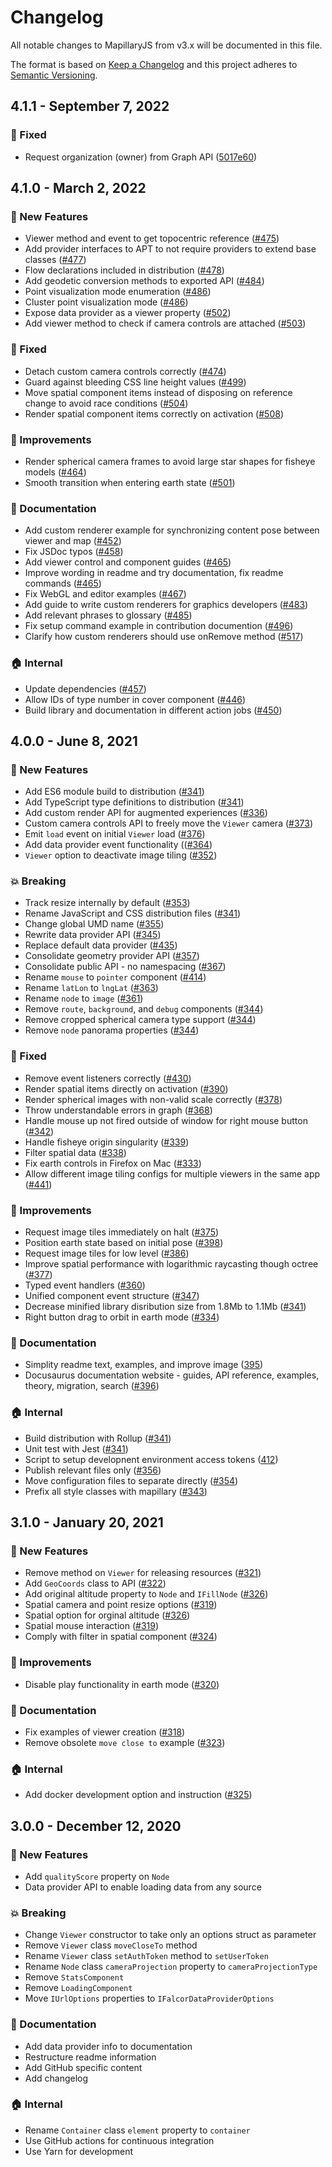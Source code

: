 # Changelog

All notable changes to MapillaryJS from v3.x will be documented in this file.

The format is based on [Keep a Changelog](http://keepachangelog.com/en/1.0.0/) and this project adheres to [Semantic Versioning](http://semver.org/spec/v2.0.0.html).

## 4.1.1 - September 7, 2022

### :bug: Fixed

- Request organization (owner) from Graph API ([5017e60](https://github.com/mapillary/mapillary-js/commit/5017e608e902d1442584ed08265939e0d91302a2))

## 4.1.0 - March 2, 2022

### :rocket: New Features

- Viewer method and event to get topocentric reference ([#475](https://github.com/mapillary/mapillary-js/pull/475))
- Add provider interfaces to APT to not require providers to extend base classes ([#477](https://github.com/mapillary/mapillary-js/pull/477))
- Flow declarations included in distribution ([#478](https://github.com/mapillary/mapillary-js/pull/478))
- Add geodetic conversion methods to exported API ([#484](https://github.com/mapillary/mapillary-js/pull/484))
- Point visualization mode enumeration ([#486](https://github.com/mapillary/mapillary-js/pull/486))
- Cluster point visualization mode ([#486](https://github.com/mapillary/mapillary-js/pull/486))
- Expose data provider as a viewer property ([#502](https://github.com/mapillary/mapillary-js/pull/502))
- Add viewer method to check if camera controls are attached ([#503](https://github.com/mapillary/mapillary-js/pull/503))

### :bug: Fixed

- Detach custom camera controls correctly ([#474](https://github.com/mapillary/mapillary-js/pull/474))
- Guard against bleeding CSS line height values ([#499](https://github.com/mapillary/mapillary-js/pull/499))
- Move spatial component items instead of disposing on reference change to avoid race conditions ([#504](https://github.com/mapillary/mapillary-js/pull/504))
- Render spatial component items correctly on activation ([#508](https://github.com/mapillary/mapillary-js/pull/508))

### :nail_care: Improvements

- Render spherical camera frames to avoid large star shapes for fisheye models ([#464](https://github.com/mapillary/mapillary-js/pull/464))
- Smooth transition when entering earth state ([#501](https://github.com/mapillary/mapillary-js/pull/501))

### :memo: Documentation

- Add custom renderer example for synchronizing content pose between viewer and map ([#452](https://github.com/mapillary/mapillary-js/pull/452))
- Fix JSDoc typos ([#458](https://github.com/mapillary/mapillary-js/pull/458))
- Add viewer control and component guides ([#465](https://github.com/mapillary/mapillary-js/pull/465))
- Improve wording in readme and try documentation, fix readme commands ([#465](https://github.com/mapillary/mapillary-js/pull/465))
- Fix WebGL and editor examples ([#467](https://github.com/mapillary/mapillary-js/pull/467))
- Add guide to write custom renderers for graphics developers ([#483](https://github.com/mapillary/mapillary-js/pull/483))
- Add relevant phrases to glossary ([#485](https://github.com/mapillary/mapillary-js/pull/485))
- Fix setup command example in contribution documention ([#496](https://github.com/mapillary/mapillary-js/pull/496))
- Clarify how custom renderers should use onRemove method ([#517](https://github.com/mapillary/mapillary-js/pull/517))

### :house: Internal

- Update dependencies ([#457](https://github.com/mapillary/mapillary-js/pull/457))
- Allow IDs of type number in cover component ([#446](https://github.com/mapillary/mapillary-js/pull/446))
- Build library and documentation in different action jobs ([#450](https://github.com/mapillary/mapillary-js/pull/450))

## 4.0.0 - June 8, 2021

### :rocket: New Features

- Add ES6 module build to distribution ([#341](https://github.com/mapillary/mapillary-js/pull/341))
- Add TypeScript type definitions to distribution ([#341](https://github.com/mapillary/mapillary-js/pull/341))
- Add custom render API for augmented experiences ([#336](https://github.com/mapillary/mapillary-js/pull/336))
- Custom camera controls API to freely move the `Viewer` camera ([#373](https://github.com/mapillary/mapillary-js/pull/373))
- Emit `load` event on initial `Viewer` load ([#376](https://github.com/mapillary/mapillary-js/pull/376))
- Add data provider event functionality (([#364](https://github.com/mapillary/mapillary-js/pull/364))
- `Viewer` option to deactivate image tiling ([#352](https://github.com/mapillary/mapillary-js/pull/352))

### :boom: Breaking

- Track resize internally by default ([#353](https://github.com/mapillary/mapillary-js/pull/353))
- Rename JavaScript and CSS distribution files ([#341](https://github.com/mapillary/mapillary-js/pull/341))
- Change global UMD name ([#355](https://github.com/mapillary/mapillary-js/pull/355))
- Rewrite data provider API ([#345](https://github.com/mapillary/mapillary-js/pull/345))
- Replace default data provider ([#435](https://github.com/mapillary/mapillary-js/pull/435))
- Consolidate geometry provider API ([#357](https://github.com/mapillary/mapillary-js/pull/357))
- Consolidate public API - no namespacing ([#367](https://github.com/mapillary/mapillary-js/pull/367))
- Rename `mouse` to `pointer` component ([#414](https://github.com/mapillary/mapillary-js/pull/414))
- Rename `latLon` to `lngLat` ([#363](https://github.com/mapillary/mapillary-js/pull/363))
- Rename `node` to `image` ([#361](https://github.com/mapillary/mapillary-js/pull/361))
- Remove `route`, `background`, and `debug` components ([#344](https://github.com/mapillary/mapillary-js/pull/344))
- Remove cropped spherical camera type support ([#344](https://github.com/mapillary/mapillary-js/pull/344))
- Remove `node` panorama properties ([#344](https://github.com/mapillary/mapillary-js/pull/344))

### :bug: Fixed

- Remove event listeners correctly ([#430](https://github.com/mapillary/mapillary-js/pull/430))
- Render spatial items directly on activation ([#390](https://github.com/mapillary/mapillary-js/pull/390))
- Render spherical images with non-valid scale correctly ([#378](https://github.com/mapillary/mapillary-js/pull/378))
- Throw understandable errors in graph ([#368](https://github.com/mapillary/mapillary-js/pull/368))
- Handle mouse up not fired outside of window for right mouse button ([#342](https://github.com/mapillary/mapillary-js/pull/342))
- Handle fisheye origin singularity ([#339](https://github.com/mapillary/mapillary-js/pull/339))
- Filter spatial data ([#338](https://github.com/mapillary/mapillary-js/pull/338))
- Fix earth controls in Firefox on Mac ([#333](https://github.com/mapillary/mapillary-js/pull/333))
- Allow different image tiling configs for multiple viewers in the same app ([#441](https://github.com/mapillary/mapillary-js/pull/441))

### :nail_care: Improvements

- Request image tiles immediately on halt ([#375](https://github.com/mapillary/mapillary-js/pull/375))
- Position earth state based on initial pose ([#398](https://github.com/mapillary/mapillary-js/pull/398))
- Request image tiles for low level ([#386](https://github.com/mapillary/mapillary-js/pull/386))
- Improve spatial performance with logarithmic raycasting though octree ([#377](https://github.com/mapillary/mapillary-js/pull/377))
- Typed event handlers ([#360](https://github.com/mapillary/mapillary-js/pull/360))
- Unified component event structure ([#347](https://github.com/mapillary/mapillary-js/pull/347))
- Decrease minified library disribution size from 1.8Mb to 1.1Mb ([#341](https://github.com/mapillary/mapillary-js/pull/341))
- Right button drag to orbit in earth mode ([#334](https://github.com/mapillary/mapillary-js/pull/334))

### :memo: Documentation

- Simplity readme text, examples, and improve image ([395](https://github.com/mapillary/mapillary-js/pull/395))
- Docusaurus documentation website - guides, API reference, examples, theory, migration, search ([#396](https://github.com/mapillary/mapillary-js/pull/396))

### :house: Internal

- Build distribution with Rollup ([#341](https://github.com/mapillary/mapillary-js/pull/341))
- Unit test with Jest ([#341](https://github.com/mapillary/mapillary-js/pull/341))
- Script to setup developnent environment access tokens ([412](https://github.com/mapillary/mapillary-js/pull/412))
- Publish relevant files only ([#356](https://github.com/mapillary/mapillary-js/pull/356))
- Move configuration files to separate directly ([#354](https://github.com/mapillary/mapillary-js/pull/354))
- Prefix all style classes with mapillary ([#343](https://github.com/mapillary/mapillary-js/pull/343))

## 3.1.0 - January 20, 2021

### :rocket: New Features

- Remove method on `Viewer` for releasing resources ([#321](https://github.com/mapillary/mapillary-js/pull/321))
- Add `GeoCoords` class to API ([#322](https://github.com/mapillary/mapillary-js/pull/322))
- Add original altitude property to `Node` and `IFillNode` ([#326](https://github.com/mapillary/mapillary-js/pull/326))
- Spatial camera and point resize options ([#319](https://github.com/mapillary/mapillary-js/pull/319))
- Spatial option for orginal altitude ([#326](https://github.com/mapillary/mapillary-js/pull/326))
- Spatial mouse interaction ([#319](https://github.com/mapillary/mapillary-js/pull/319))
- Comply with filter in spatial component ([#324](https://github.com/mapillary/mapillary-js/pull/324))

### :nail_care: Improvements

- Disable play functionality in earth mode ([#320](https://github.com/mapillary/mapillary-js/pull/320))

### :memo: Documentation

- Fix examples of viewer creation ([#318](https://github.com/mapillary/mapillary-js/pull/318))
- Remove obsolete `move close to` example ([#323](https://github.com/mapillary/mapillary-js/pull/323))

### :house: Internal

- Add docker development option and instruction ([#325](https://github.com/mapillary/mapillary-js/pull/325))

## 3.0.0 - December 12, 2020

### :rocket: New Features

- Add `qualityScore` property on `Node`
- Data provider API to enable loading data from any source

### :boom: Breaking

- Change `Viewer` constructor to take only an options struct as parameter
- Remove `Viewer` class `moveCloseTo` method
- Rename `Viewer` class `setAuthToken` method to `setUserToken`
- Rename `Node` class `cameraProjection` property to `cameraProjectionType`
- Remove `StatsComponent`
- Remove `LoadingComponent`
- Move `IUrlOptions` properties to `IFalcorDataProviderOptions`

### :memo: Documentation

- Add data provider info to documentation
- Restructure readme information
- Add GitHub specific content
- Add changelog

### :house: Internal

- Rename `Container` class `element` property to `container`
- Use GitHub actions for continuous integration
- Use Yarn for development
